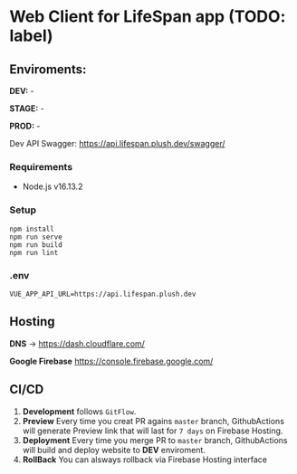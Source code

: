 # Web Client for LifeSpan app (TODO: label)

## Enviroments:
**DEV:** -

**STAGE:** -

**PROD:** -

Dev API Swagger: https://api.lifespan.plush.dev/swagger/


### Requirements
- Node.js v16.13.2

### Setup
```
npm install
npm run serve
npm run build
npm run lint
```

### .env
```
VUE_APP_API_URL=https://api.lifespan.plush.dev
```

## Hosting
**DNS** -> https://dash.cloudflare.com/

**Google Firebase** https://console.firebase.google.com/


## CI/CD
1. **Development** follows `GitFlow`.
2. **Preview** Every time you creat PR agains `master` branch, GithubActions will generate Preview link that will last for `7 days` on Firebase Hosting.
3. **Deployment** Every time you merge PR to `master` branch, GithubActions will build and deploy website to **DEV** enviroment.
4. **RollBack** You can alsways rollback via Firebase Hosting interface
